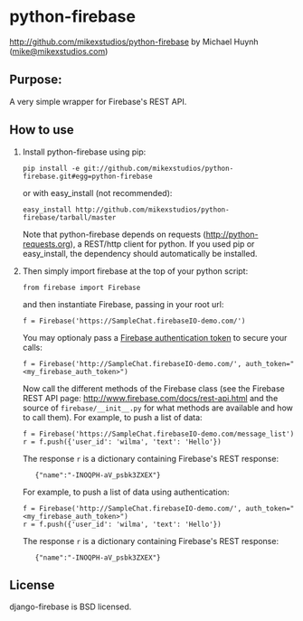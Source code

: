 python-firebase
===============
http://github.com/mikexstudios/python-firebase
by Michael Huynh (mike@mikexstudios.com)

Purpose:
-------

A very simple wrapper for Firebase's REST API.

How to use
----------

1.  Install python-firebase using pip:

        pip install -e git://github.com/mikexstudios/python-firebase.git#egg=python-firebase
        
    or with easy_install (not recommended):

        easy_install http://github.com/mikexstudios/python-firebase/tarball/master

    Note that python-firebase depends on requests (http://python-requests.org),
    a REST/http client for python. If you used pip or easy_install, the
    dependency should automatically be installed. 

2.  Then simply import firebase at the top of your python script:

        from firebase import Firebase

    and then instantiate Firebase, passing in your root url:

        f = Firebase('https://SampleChat.firebaseIO-demo.com/')

    You may optionaly pass a [Firebase authentication token](https://www.firebase.com/docs/security/custom-login.html) to secure your calls:

        f = Firebase('http://SampleChat.firebaseIO-demo.com/', auth_token="<my_firebase_auth_token>")

    Now call the different methods of the Firebase class (see the Firebase
    REST API page: http://www.firebase.com/docs/rest-api.html and the source of
    `firebase/__init__.py` for what methods are available and how to call
    them). For example, to push a list of data:

        f = Firebase('https://SampleChat.firebaseIO-demo.com/message_list')
        r = f.push({'user_id': 'wilma', 'text': 'Hello'})
    The response `r` is a dictionary containing Firebase's REST response:

           {"name":"-INOQPH-aV_psbk3ZXEX"}

    For example, to push a list of data using authentication:

        f = Firebase('http://SampleChat.firebaseIO-demo.com/', auth_token="<my_firebase_auth_token>")
        r = f.push({'user_id': 'wilma', 'text': 'Hello'})
        
    The response `r` is a dictionary containing Firebase's REST response:

           {"name":"-INOQPH-aV_psbk3ZXEX"}


License
-------

django-firebase is BSD licensed.
